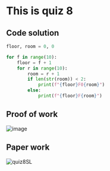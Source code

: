 # This is quiz 8

## Code solution
```.py
floor, room = 0, 0

for f in range(10):
    floor = f + 1
    for r in range(10):
        room = r + 1
        if len(str(room)) < 2:
            print(f"{floor}F0{room}")
        else:
            print(f"{floor}F{room}")
```

## Proof of work

![image](https://github.com/user-attachments/assets/7acf45bc-f10e-4652-9585-2d52cc63e16d)

## Paper work

![quiz8SL](https://github.com/user-attachments/assets/0860499a-38e4-45ff-a57c-824e96cbb5c5)
